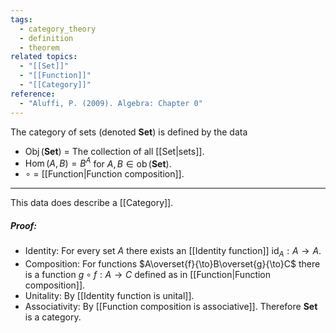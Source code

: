 ```yaml
---
tags:
  - category_theory
  - definition
  - theorem
related topics:
  - "[[Set]]"
  - "[[Function]]"
  - "[[Category]]"
reference:
  - "Aluffi, P. (2009). Algebra: Chapter 0"
---
```

The category of sets (denoted $\mathbf{Set}$) is defined by the data
- $\operatorname{Obj}(\mathbf{Set})$ = The collection of all [[Set|sets]].
- $\operatorname{Hom}(A,B)=B^A$ for $A,B\in\operatorname{ob}(\mathbf{Set})$.
- $\circ$ = [[Function|Function composition]].

---
This data does describe a [[Category]].
##### Proof:
- Identity:
	For every set $A$ there exists an [[Identity function]] $\operatorname{id}_A: A\to A$.
- Composition:
	For functions $A\overset{f}{\to}B\overset{g}{\to}C$ there is a function $g\circ f: A\to C$ defined as in [[Function|Function composition]].
- Unitality:
	By [[Identity function is unital]].
- Associativity:
	By [[Function composition is associative]].
Therefore $\mathbf{Set}$ is a category.